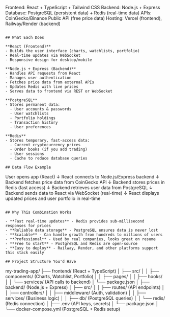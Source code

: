 Frontend:    React + TypeScript + Tailwind CSS
Backend:     Node.js + Express
Database:    PostgreSQL (persistent data) + Redis (real-time data)
APIs:        CoinGecko/Binance Public API (free price data)
Hosting:     Vercel (frontend), Railway/Render (backend)
```

## What Each Does

**React (Frontend)**
- Builds the user interface (charts, watchlists, portfolio)
- Real-time updates via WebSocket
- Responsive design for desktop/mobile

**Node.js + Express (Backend)**
- Handles API requests from React
- Manages user authentication
- Fetches price data from external APIs
- Updates Redis with live prices
- Serves data to frontend via REST or WebSocket

**PostgreSQL**
- Stores permanent data:
  - User accounts & passwords
  - User watchlists
  - Portfolio holdings
  - Transaction history
  - User preferences

**Redis**
- Stores temporary, fast-access data:
  - Current cryptocurrency prices
  - Order books (if you add trading)
  - User sessions
  - Cache to reduce database queries

## Data Flow Example
```
User opens app (React)
    ↓
React connects to Node.js/Express backend
    ↓
Backend fetches price data from CoinGecko API
    ↓
Backend stores prices in Redis (fast access)
    ↓
Backend retrieves user data from PostgreSQL
    ↓
Backend sends data to React via WebSocket (real-time)
    ↓
React displays updated prices and user portfolio in real-time
```

## Why This Combination Works

- **Fast real-time updates** - Redis provides sub-millisecond responses for prices
- **Reliable data storage** - PostgreSQL ensures data is never lost
- **Scalable** - Can handle growth from hundreds to millions of users
- **Professional** - Used by real companies, looks great on resume
- **Free to start** - PostgreSQL and Redis are open-source
- **Easy to deploy** - Railway, Render, and other platforms support this stack easily

## Project Structure You'd Have
```
my-trading-app/
├── frontend/                 (React + TypeScript)
│   ├── src/
│   │   ├── components/       (Charts, Watchlist, Portfolio)
│   │   ├── pages/
│   │   ├── hooks/
│   │   └── services/         (API calls to backend)
│   └── package.json
│
├── backend/                  (Node.js + Express)
│   ├── src/
│   │   ├── routes/           (API endpoints)
│   │   ├── controllers/
│   │   ├── middleware/       (Auth, validation)
│   │   ├── services/         (Business logic)
│   │   ├── db/              (PostgreSQL queries)
│   │   └── redis/           (Redis connection)
│   ├── .env                 (API keys, secrets)
│   └── package.json
│
└── docker-compose.yml       (PostgreSQL + Redis setup)